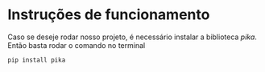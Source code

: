 # Instruções de funcionamento
Caso se deseje rodar nosso projeto, é necessário instalar a biblioteca _pika_. Então basta rodar o comando no terminal

`
pip install pika
`